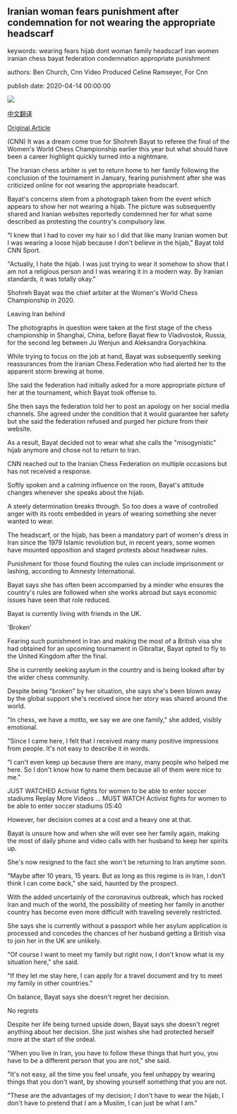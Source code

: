 ## Iranian woman fears punishment after condemnation for not wearing the appropriate headscarf

keywords: wearing fears hijab dont woman family headscarf iran women iranian chess bayat federation condemnation appropriate punishment

authors: Ben Church, Cnn Video Produced Celine Ramseyer, For Cnn

publish date: 2020-04-14 00:00:00

![](https://cdn.cnn.com/cnnnext/dam/assets/200403153710-iranian-chess-referee-newcastle-super-tease.jpg)

[中文翻译](Iranian%20woman%20fears%20punishment%20after%20condemnation%20for%20not%20wearing%20the%20appropriate%20headscarf_zh.md)

[Original Article](https://edition.cnn.com/2020/04/14/sport/shohreh-bayat-chess-iran-hijab-uk-spt-intl/index.html)

(CNN) It was a dream come true for Shohreh Bayat to referee the final of the Women's World Chess Championship earlier this year but what should have been a career highlight quickly turned into a nightmare.

The Iranian chess arbiter is yet to return home to her family following the conclusion of the tournament in January, fearing punishment after she was criticized online for not wearing the appropriate headscarf.

Bayat's concerns stem from a photograph taken from the event which appears to show her not wearing a hijab. The picture was subsequently shared and Iranian websites reportedly condemned her for what some described as protesting the country's compulsory law.

"I knew that I had to cover my hair so I did that like many Iranian women but I was wearing a loose hijab because I don't believe in the hijab," Bayat told CNN Sport.

"Actually, I hate the hijab. I was just trying to wear it somehow to show that I am not a religious person and I was wearing it in a modern way. By Iranian standards, it was totally okay."

Shohreh Bayat was the chief arbiter at the Women's World Chess Championship in 2020.

Leaving Iran behind

The photographs in question were taken at the first stage of the chess championship in Shanghai, China, before Bayat flew to Vladivostok, Russia, for the second leg between Ju Wenjun and Aleksandra Goryachkina.

While trying to focus on the job at hand, Bayat was subsequently seeking reassurances from the Iranian Chess Federation who had alerted her to the apparent storm brewing at home.

She said the federation had initially asked for a more appropriate picture of her at the tournament, which Bayat took offense to.

She then says the federation told her to post an apology on her social media channels. She agreed under the condition that it would guarantee her safety but she said the federation refused and purged her picture from their website.

As a result, Bayat decided not to wear what she calls the "misogynistic" hijab anymore and chose not to return to Iran.

CNN reached out to the Iranian Chess Federation on multiple occasions but has not received a response.

Softly spoken and a calming influence on the room, Bayat's attitude changes whenever she speaks about the hijab.

A steely determination breaks through. So too does a wave of controlled anger with its roots embedded in years of wearing something she never wanted to wear.

The headscarf, or the hijab, has been a mandatory part of women's dress in Iran since the 1979 Islamic revolution but, in recent years, some women have mounted opposition and staged protests about headwear rules.

Punishment for those found flouting the rules can include imprisonment or lashing, according to Amnesty International.

Bayat says she has often been accompanied by a minder who ensures the country's rules are followed when she works abroad but says economic issues have seen that role reduced.

Bayat is currently living with friends in the UK.

'Broken'

Fearing such punishment in Iran and making the most of a British visa she had obtained for an upcoming tournament in Gibraltar, Bayat opted to fly to the United Kingdom after the final.

She is currently seeking asylum in the country and is being looked after by the wider chess community.

Despite being "broken" by her situation, she says she's been blown away by the global support she's received since her story was shared around the world.

"In chess, we have a motto, we say we are one family," she added, visibly emotional.

"Since I came here, I felt that I received many many positive impressions from people. It's not easy to describe it in words.

"I can't even keep up because there are many, many people who helped me here. So I don't know how to name them because all of them were nice to me."

JUST WATCHED Activist fights for women to be able to enter soccer stadiums Replay More Videos ... MUST WATCH Activist fights for women to be able to enter soccer stadiums 05:40

However, her decision comes at a cost and a heavy one at that.

Bayat is unsure how and when she will ever see her family again, making the most of daily phone and video calls with her husband to keep her spirits up.

She's now resigned to the fact she won't be returning to Iran anytime soon.

"Maybe after 10 years, 15 years. But as long as this regime is in Iran, I don't think I can come back," she said, haunted by the prospect.

With the added uncertainly of the coronavirus outbreak, which has rocked Iran and much of the world, the possibility of meeting her family in another country has become even more difficult with traveling severely restricted.

She says she is currently without a passport while her asylum application is processed and concedes the chances of her husband getting a British visa to join her in the UK are unlikely.

"Of course I want to meet my family but right now, I don't know what is my situation here," she said.

"If they let me stay here, I can apply for a travel document and try to meet my family in other countries."

On balance, Bayat says she doesn't regret her decision.

No regrets

Despite her life being turned upside down, Bayat says she doesn't regret anything about her decision. She just wishes she had protected herself more at the start of the ordeal.

"When you live in Iran, you have to follow these things that hurt you, you have to be a different person that you are not," she said.

"It's not easy, all the time you feel unsafe, you feel unhappy by wearing things that you don't want, by showing yourself something that you are not.

"These are the advantages of my decision; I don't have to wear the hijab, I don't have to pretend that I am a Muslim, I can just be what I am."